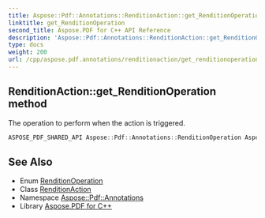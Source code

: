 ```yaml
---
title: Aspose::Pdf::Annotations::RenditionAction::get_RenditionOperation method
linktitle: get_RenditionOperation
second_title: Aspose.PDF for C++ API Reference
description: 'Aspose::Pdf::Annotations::RenditionAction::get_RenditionOperation method. The operation to perform when the action is triggered in C++.'
type: docs
weight: 200
url: /cpp/aspose.pdf.annotations/renditionaction/get_renditionoperation/
---
```

## RenditionAction::get_RenditionOperation method


The operation to perform when the action is triggered.

```cpp
ASPOSE_PDF_SHARED_API Aspose::Pdf::Annotations::RenditionOperation Aspose::Pdf::Annotations::RenditionAction::get_RenditionOperation()
```

## See Also

* Enum [RenditionOperation](../../renditionoperation/)
* Class [RenditionAction](../)
* Namespace [Aspose::Pdf::Annotations](../../)
* Library [Aspose.PDF for C++](../../../)
